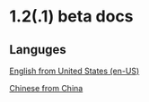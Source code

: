 # 1.2(.1) beta docs

## Languges

[English from United States (en-US)](en-US/)

[Chinese from China](zh-Hans-CN)
